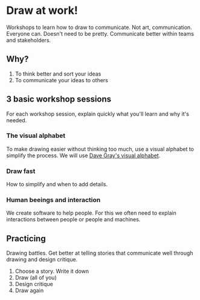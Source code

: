 # Draw at work!
Workshops to learn how to draw to communicate. Not art, communication. Everyone can. Doesn't need to be pretty. Communicate better within teams and stakeholders.

## Why?

1. To think better and sort your ideas
2. To communicate your ideas to others

## 3 basic workshop sessions

For each workshop session, explain quickly what you'll learn and why it's needed.

### The visual alphabet

To make drawing easier without thinking too much, use a visual alphabet to simplify the process. We will use [Dave Gray's visual alphabet](https://medium.com/the-xplane-collection/in-defense-of-the-visual-alphabet-a8dcca7cf151).

### Draw fast

How to simplify and when to add details.

### Human beeings and interaction

We create software to help people. For this we often need to explain interactions between people or people and machines.

## Practicing

Drawing battles. Get better at telling stories that communicate well through drawing and design critique.

1. Choose a story. Write it down
2. Draw (all of you)
3. Design critique
4. Draw again
